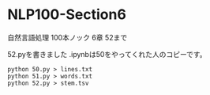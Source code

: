 # NLP100-Section6
自然言語処理 100本ノック 6章 52まで

52.pyを書きました
.ipynbは50をやってくれた人のコピーです。

~~~shell
python 50.py > lines.txt
python 51.py > words.txt
python 52.py > stem.tsv
~~~
